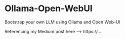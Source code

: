 # Ollama-Open-WebUI
Bootstrap your own LLM using Ollama and Open Web-UI

Referencing my Medium post here --> https://....
